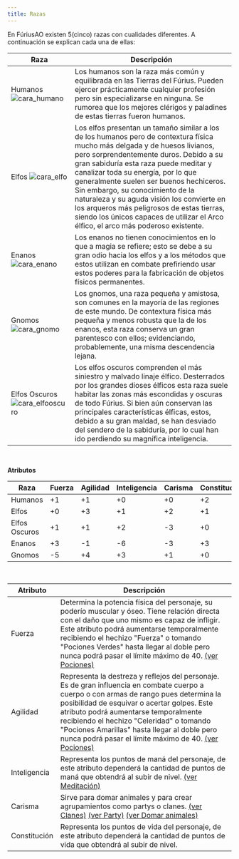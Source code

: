 ```yaml
---
title: Razas
---
```


En FúriusAO existen 5(cinco) razas con cualidades diferentes. A continuación se explican cada una de ellas:

| Raza | Descripción |
| ---- | ----------- |
| Humanos ![cara_humano](images/razas/cara_humano.png)      | Los humanos son la raza más común y equilibrada en las Tierras del Fúrius. Pueden ejercer prácticamente cualquier profesión pero sin especializarse en ninguna. Se rumorea que los mejores clérigos y paladines de estas tierras fueron humanos. |
| Elfos ![cara_elfo](images/razas/cara_elfo.png)            | Los elfos presentan un tamaño similar a los de los humanos pero de contextura física mucho más delgada y de huesos livianos, pero sorprendentemente duros. Debido a su gran sabiduría esta raza puede meditar y canalizar toda su energía, por lo que generalmente suelen ser buenos hechiceros. Sin embargo, su conocimiento de la naturaleza y su aguda visión los convierte en los arqueros más peligrosos de estas tierras, siendo los únicos capaces de utilizar el Arco élfico, el arco más poderoso existente. |
| Enanos ![cara_enano](images/razas/cara_enano.png)         | Los enanos no tienen conocimientos en lo que a magia se refiere; esto se debe a su gran odio hacia los elfos y a los métodos que estos utilizan en combate prefiriendo usar estos poderes para la fabricación de objetos físicos permanentes. |
| Gnomos ![cara_gnomo](images/razas/cara_gnomo.png)         | Los gnomos, una raza pequeña y amistosa, son comunes en la mayoría de las regiones de este mundo. De contextura física más pequeña y menos robusta que la de los enanos, esta raza conserva un gran parentesco con ellos; evidenciando, probablemente, una misma descendencia lejana. |
| Elfos Oscuros ![cara_elfooscuro](images/razas/cara_elfooscuro.png) | Los elfos oscuros comprenden el más siniestro y malvado linaje élfico. Desterrados por los grandes dioses élficos esta raza suele habitar las zonas más escondidas y oscuras de todo Fúrius. Si bien aún conservan las principales características élficas, estos, debido a su gran maldad, se han desviado del sendero de la sabiduría, por lo cual han ido perdiendo su magnífica inteligencia. |

<br />

**Atributos**

| Raza | Fuerza | Agilidad | Inteligencia | Carisma | Constitución |
| ---- | ------ | -------- | ------------ | ------- | ------------ |
| Humanos      | +1     | +1       | +0           | +0      | +2          |
| Elfos        | +0     | +3       | +1           | +2      | +1          |
| Elfos Oscuros| +1     | +1       | +2           | -3      | +0          |
| Enanos       | +3     | -1       | -6           | -3      | +3          |
| Gnomos       | -5     | +4       | +3           | +1      | +0          |

<br />

| Atributo | Descripción |
| -------- | ----------- |
| Fuerza       | Determina la potencia física del personaje, su poderío muscular y óseo. Tiene relación directa con el daño que uno mismo es capaz de infligir. Este atributo podrá aumentarse temporalmente recibiendo el hechizo "Fuerza" o tomando "Pociones Verdes" hasta llegar al doble pero nunca podrá pasar el límite máximo de 40. [(ver Pociones)](/pociones) |
| Agilidad     | Representa la destreza y reflejos del personaje. Es de gran influencia en combate cuerpo a cuerpo o con armas de rango pues determina la posibilidad de esquivar o acertar golpes. Este atributo podrá aumentarse temporalmente recibiendo el hechizo "Celeridad" o tomando "Pociones Amarillas" hasta llegar al doble pero nunca podrá pasar el límite máximo de 40. [(ver Pociones)](/pociones) |
| Inteligencia | Representa los puntos de maná del personaje, de este atributo dependerá la cantidad de puntos de maná que obtendrá al subir de nivel. [(ver Meditación)](/meditacion) |
| Carisma      | Sirve para domar animales y para crear agrupamientos como partys o clanes. [(ver Clanes)](/clanes) [(ver Party)](/party) [(ver Domar animales)](/domar_animales) |
| Constitución | Representa los puntos de vida del personaje, de este atributo dependerá la cantidad de puntos de vida que obtendrá al subir de nivel. |

